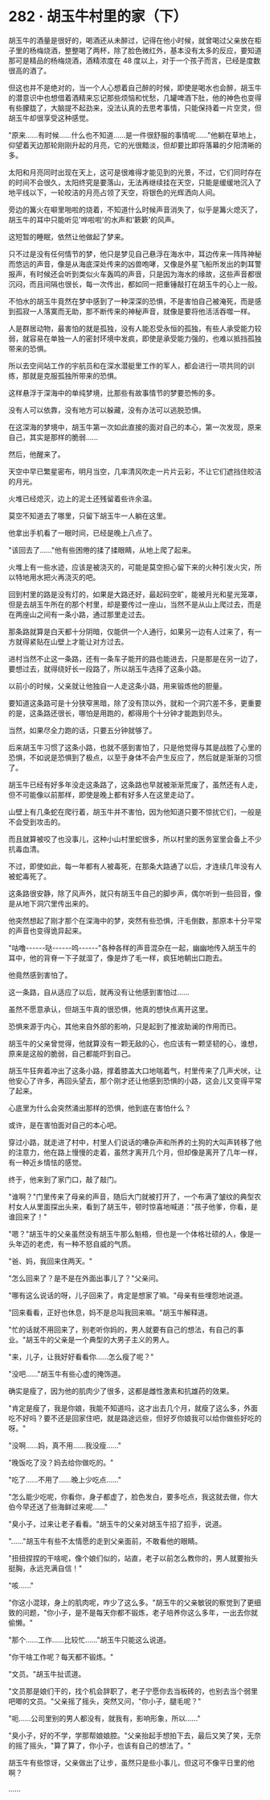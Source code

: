 <link rel="stylesheet" href="../styles/text.css" />
<h1>282 · 胡玉牛村里的家（下）</h1>

胡玉牛的酒量是很好的，喝酒还从未醉过，记得在他小时候，就曾喝过父亲放在柜子里的杨梅烧酒，整整喝了两杯，除了脸色微红外，基本没有太多的反应，要知道那可是精品的杨梅烧酒，酒精浓度在 48 度以上，对于一个孩子而言，已经是度数很高的酒了。

但这也并不是绝对的，当一个人心想着自己醉的时候，即使是喝水也会醉，胡玉牛的潜意识中也想借着酒精来忘记那些烦恼和忧愁，几罐啤酒下肚，他的神色也变得有些朦胧了，大脑提不起劲来，没法认真的去思考事情，只能保持着一片空灵，但胡玉牛却很享受这种感觉。

"原来......有时候......什么也不知道......是一件很舒服的事情呢......"他躺在草地上，仰望着天边那轮刚刚升起的月亮，它的光很黯淡，但却要比即将落幕的夕阳清晰的多。

太阳和月亮同时出现在天上，这可是很难得才能见到的光景，不过，它们同时存在的时间不会很久，太阳终究是要落山，无法再继续挂在天空，只能是缓缓地沉入了地平线以下，一轮皎洁的月亮占领了天空，将银色的光辉洒向人间。

旁边的篝火在噼里啪啦的烧着，不知道什么时候声音消失了，似乎是篝火熄灭了，胡玉牛的耳中只能听见'哗啦啦'的水声和'簌簌'的风声。

这短暂的睡眠，依然让他做起了梦来。

只不过是没有任何情节的梦，他只是梦见自己悬浮在海水中，耳边传来一阵阵神秘而悠远的声音，像是从海底深处传来的凶兽咆哮，又像是外星飞船所发出的刺耳警报声，有时候还会听到类似火车轰鸣的声音，只是因为海水的缘故，这些声音都很沉闷，而且间隔也很长，每一次传出，都如同一把重锤敲打在胡玉牛的心上一般。

不怕水的胡玉牛竟然在梦中感到了一种深深的恐惧，不是害怕自己被淹死，而是感到孤寂一人落寞而无助，那不断传来的神秘声音，就像是要将他活活吞噬一样。

人是群居动物，最害怕的就是孤独，没有人能忍受永恒的孤独，有些人承受能力较弱，就容易在单独一人的密封环境中发疯，即使是承受能力强的，也难以抵挡孤独带来的恐惧。

所以去空间站工作的宇航员和在深水潜艇里工作的军人，都会进行一项共同的训练，那就是克服孤独所带来的恐惧。

这样悬浮于深海中的单纯梦境，比那些有故事情节的梦要恐怖的多。

没有人可以依靠，没有地方可以躲藏，没有办法可以逃脱恐惧。

在这深海的梦境中，胡玉牛第一次如此直接的面对自己的本心，第一次发现，原来自己，其实是那样的脆弱......

然后，他醒来了。

天空中早已繁星密布，明月当空，几率清风吹走一片片云彩，不让它们遮挡住皎洁的月光。

火堆已经熄灭，边上的泥土还残留着些许余温。

莫空不知道去了哪里，只留下胡玉牛一人躺在这里。

他拿出手机看了一眼时间，已经是晚上八点了。

"该回去了......"他有些困倦的揉了揉眼睛，从地上爬了起来。

火堆上有一些水迹，应该是被浇灭的，可能是莫空担心留下来的火种引发火灾，所以特地用水把火再浇灭的吧。

回到村里的路是没有灯的，如果是大路还好，最起码空旷，能被月光和星光笼罩，但是去胡玉牛所在的那个村里，却是要传过一座山，当然不是从山上爬过去，而是在两座山之间有一条小路，通过那里走过去。

那条路就算是白天都十分阴暗，仅能供一个人通行，如果另一边有人过来了，有一方就得紧贴在山壁上才能让对方过去。

进村当然不止这一条路，还有一条车子能开的路也能进去，只是那是在另一边了，要想过去，就得绕好长一段路了，所以胡玉牛选择了这条小路。

以前小的时候，父亲就让他独自一人走这条小路，用来锻炼他的胆量。

要知道这条路可是十分狭窄黑暗，除了没有顶以外，就和一个洞穴差不多，更重要的是，这条路还很长，哪怕是用跑的，都得用个十分钟才能跑到尽头。

当然，如果尽全力跑的话，只要五分钟就够了。

后来胡玉牛习惯了这条小路，也就不感到害怕了，只是他觉得与其是战胜了心里的恐惧，不如说是恐惧到了极点，以至于身体不会产生反应了，然后就是渐渐的习惯了。

胡玉牛已经有好多年没走这条路了，这条路也早就被渐渐荒废了，虽然还有人走，但不可能像以前那样，即使是晚上都有好多人在这里走动了。

山壁上有几条蛇在爬行着，胡玉牛并不害怕，因为他知道只要不惊扰它们，一般是不会受到攻击的。

而且就算被咬了也没事儿，这种小山村里蛇很多，所以村里的医务室里会备上不少抗毒血清。

不过，即使如此，每一年都有人被毒死，在那条大路通了以后，才连续几年没有人被蛇毒死了。

这条路很安静，除了风声外，就只有胡玉牛自己的脚步声，偶尔听到一些回音，像是从地下洞穴里传出来的。

他突然想起了刚才那个在深海中的梦，突然有些恐惧，汗毛倒数，那原本十分平常的声音也变得诡异起来。

"咕噜------哒------呜------"各种各样的声音混杂在一起，幽幽地传入胡玉牛的耳中，他的背脊一下子就湿了，像是炸了毛一样，疯狂地朝出口跑去。

他竟然感到害怕了。

这一条路，自从适应了以后，就再没有让他感到害怕过......

虽然不愿意承认，但胡玉牛真的很恐惧，他真的想快点离开这里。

恐惧来源于内心，其他来自外部的影响，只是起到了推波助澜的作用而已。

胡玉牛的父亲曾觉得，他就算没有一颗无敌的心，也应该有一颗坚韧的心，谁想，原来是这般的脆弱，自己都能吓到自己。

胡玉牛狂奔着冲出了这条小路，撑着膝盖大口地喘着气，村里传来了几声犬吠，让他安心了许多，再回头望去，那个刚才还让他感到恐惧的小路，这会儿又变得平常了起来。

心底里为什么会突然涌出那样的恐惧，他到底在害怕什么？

或许，是在害怕面对自己的本心吧。

穿过小路，就走进了村中，村里人们说话的嘈杂声和所养的土狗的大叫声转移了他的注意力，他在路上慢慢的走着，虽然才离开几个月，但却像是离开了几年一样，有一种近乡情怯的感觉。

终于，他来到了家门口，敲了敲门。

"谁啊？"门里传来了母亲的声音，随后大门就被打开了，一个布满了皱纹的典型农村女人从里面探出头来，看到了胡玉牛，顿时惊喜地喊道："孩子他爹，你看，是谁回来了！"

"嗯？"胡玉牛的父亲虽然没有胡玉牛那么魁梧，但也是一个体格壮硕的人，像是一头年迈的老虎，有一种不怒自威的气质。

"爸、妈，我回来住两天。"

"怎么回来了？是不是在外面出事儿了？"父亲问。

"哪有这么说话的呀，儿子回来了，肯定是想家了嘛。"母亲有些埋怨地说道。

"回来看看，正好也休息，妈不是总叫我回来嘛。"胡玉牛解释道。

"忙的话就不用回来了，别老听你妈的，男人就要有自己的想法，有自己的事业。"胡玉牛的父亲是一个典型的大男子主义的男人。

"来，儿子，让我好好看看你......怎么瘦了呢？"

"没吧......"胡玉牛有些心虚的掩饰道。

确实是瘦了，因为他的肌肉少了很多，这都是雌性激素和抗雄药的效果。

"肯定是瘦了，我是你娘，我能不知道吗，这才出去几个月，就瘦了这么多，外面吃不好吗？要不还是回家住吧，就是路途远些，但好歹你娘我可以给你做些好吃的呀。"

"没啊......妈，真不用......我没瘦......"

"晚饭吃了没？妈去给你做吃的。"

"吃了......不用了......晚上少吃点......"

"怎么能少吃呢，你看你，身子都虚了，脸色发白，要多吃点，我这就去做，你大伯今早还送了些海鲜过来呢......"

"臭小子，过来让老子看看。"胡玉牛的父亲对胡玉牛招了招手，说道。

"......"胡玉牛有些不太情愿的走到父亲面前，不敢看他的眼睛。

"扭扭捏捏的干啥呢，像个娘们似的，站直，老子以前怎么教你的，男人就要抬头挺胸，永远充满自信！"

"咳......"

"你这小混球，身上的肌肉呢，咋少了这么多。"胡玉牛的父亲敏锐的察觉到了更细致的问题，"你小子，是不是每天你都不锻炼，老子培养你这么多年，一出去你就偷懒。"

"那个......工作......比较忙......"胡玉牛只能这么说道。

"你干啥工作呢？每天都不锻炼。"

"文员。"胡玉牛扯谎道。

"文员那是娘们干的，找个机会辞职了，老子宁愿你去当板砖的，也别去当个弱里吧唧的文员。"父亲摇了摇头，突然又问，"你小子，腿毛呢？"

"呃......公司里别的男人都没有，就我有，影响形象，所以......"

"臭小子，好的不学，学那帮娘娘腔。"父亲抬起手想拍下去，最后又笑了笑，无奈的摇了摇头，"算了算了，你小子，也该有自己的想法了。"

胡玉牛有些惊讶，父亲做出了让步，虽然只是些小事儿，但这可不像平日里的他啊？

......
